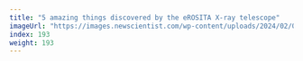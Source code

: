 ```yaml
---
title: "5 amazing things discovered by the eROSITA X-ray telescope"
imageUrl: "https://images.newscientist.com/wp-content/uploads/2024/02/08131957/SEI_189758025.jpg?width=788"
index: 193
weight: 193
---
```

